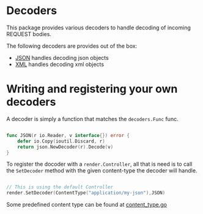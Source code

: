 # Decoders

This package provides various decoders to handle decoding of incoming REQUEST bodies.

The following decoders are provides out of the box:

  * [JSON](json.go) handles decoding json objects
  * [XML](xml.go) handles  decoding xml objects

# Writing and registering your own decoders

A decoder is simply a function that matches the `decoders.Func`
func. 

```go

func JSON(r io.Reader, v interface{}) error {
	defer io.Copy(ioutil.Discard, r)
	return json.NewDecoder(r).Decode(v)
}

```

To register the docoder with a `render.Controller`, all that is need
is to call the `SetDecoder` method with the given content-type the
decoder will handle.

```go

// This is using the default Controller
render.SetDecoder(ContentType("application/my-json"),JSON)

```

Some predefined content type can be found at [content_type.go](../content_type.go#L182)